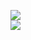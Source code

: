 [![](https://img.shields.io/badge/Made%20With-Github%20Spray-lightgrey.svg?style=for-the-badge&logo=github)](https://github.com/Annihil/github-spray#1231)  
[![](https://i.imgur.com/2DrTn0Z.gif)](https://github.com/Annihil/github-spray)